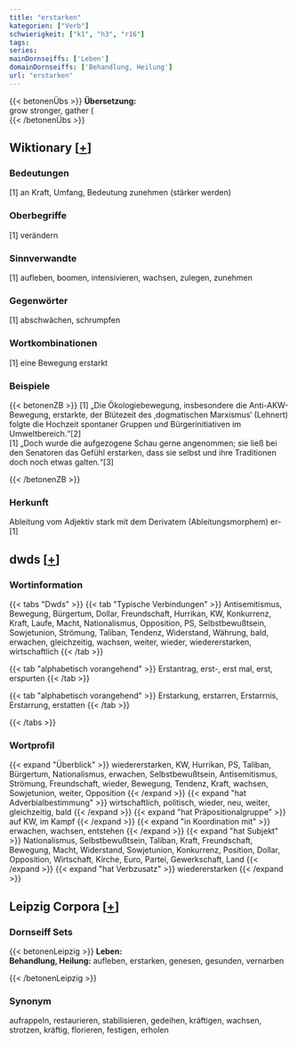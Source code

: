 ```yaml
---
title: "erstarken"
kategorien: ["Verb"]
schwierigkeit: ["k1", "h3", "r16"]
tags:
series:
mainDornseiffs: ['Leben']
domainDornseiffs: ['Behandlung, Heilung']
url: "erstarken"
---
```


{{< betonenÜbs >}}
**Übersetzung:**  
grow stronger, gather (  
{{< /betonenÜbs >}}

## Wiktionary [[+](https://de.wiktionary.org/wiki/erstarken)]

### Bedeutungen
[1] an Kraft, Umfang, Bedeutung zunehmen (stärker werden)  

### Oberbegriffe
[1] verändern  

### Sinnverwandte
[1] aufleben, boomen, intensivieren, wachsen, zulegen, zunehmen  

### Gegenwörter
[1] abschwächen, schrumpfen  

### Wortkombinationen
[1] eine Bewegung erstarkt  

### Beispiele
{{< betonenZB >}}
[1] „Die Ökologiebewegung, insbesondere die Anti-AKW-Bewegung, erstarkte, der Blütezeit des ‚dogmatischen Marxismus‘ (Lehnert) folgte die Hochzeit spontaner Gruppen und Bürgerinitiativen im Umweltbereich.“[2]  
[1] „Doch wurde die aufgezogene Schau gerne angenommen; sie ließ bei den Senatoren das Gefühl erstarken, dass sie selbst und ihre Traditionen doch noch etwas galten.“[3]  

{{< /betonenZB >}}
### Herkunft
Ableitung vom Adjektiv stark mit dem Derivatem (Ableitungsmorphem) er-[1]  



## dwds [[+](https://www.dwds.de/wb/erstarken)]

### Wortinformation
{{< tabs "Dwds" >}}
{{< tab "Typische Verbindungen" >}}
Antisemitismus, Bewegung, Bürgertum, Dollar, Freundschaft, Hurrikan, KW, Konkurrenz, Kraft, Laufe, Macht, Nationalismus, Opposition, PS, Selbstbewußtsein, Sowjetunion, Strömung, Taliban, Tendenz, Widerstand, Währung, bald, erwachen, gleichzeitig, wachsen, weiter, wieder, wiedererstarken, wirtschaftlich
{{< /tab >}}

{{< tab "alphabetisch vorangehend" >}}
Erstantrag, erst-, erst mal, erst, erspurten
{{< /tab >}}

{{< tab "alphabetisch vorangehend" >}}
Erstarkung, erstarren, Erstarrnis, Erstarrung, erstatten
{{< /tab >}}

{{< /tabs >}}

### Wortprofil
{{< expand "Überblick" >}} wiedererstarken, KW, Hurrikan, PS, Taliban, Bürgertum, Nationalismus, erwachen, Selbstbewußtsein, Antisemitismus, Strömung, Freundschaft, wieder, Bewegung, Tendenz, Kraft, wachsen, Sowjetunion, weiter, Opposition {{< /expand >}}
{{< expand "hat Adverbialbestimmung" >}} wirtschaftlich, politisch, wieder, neu, weiter, gleichzeitig, bald {{< /expand >}}
{{< expand "hat Präpositionalgruppe" >}} auf KW, im Kampf {{< /expand >}}
{{< expand "in Koordination mit" >}} erwachen, wachsen, entstehen {{< /expand >}}
{{< expand "hat Subjekt" >}} Nationalismus, Selbstbewußtsein, Taliban, Kraft, Freundschaft, Bewegung, Macht, Widerstand, Sowjetunion, Konkurrenz, Position, Dollar, Opposition, Wirtschaft, Kirche, Euro, Partei, Gewerkschaft, Land {{< /expand >}}
{{< expand "hat Verbzusatz" >}} wiedererstarken {{< /expand >}}

## Leipzig Corpora [[+](https://corpora.uni-leipzig.de/en/res?word=erstarken&corpusId=deu_newscrawl-public_2018)]

### Dornseiff Sets
{{< betonenLeipzig >}}
**Leben:**  
**Behandlung, Heilung:** aufleben, erstarken, genesen, gesunden, vernarben  

{{< /betonenLeipzig >}}

### Synonym
aufrappeln, restaurieren, stabilisieren, gedeihen, kräftigen, wachsen, strotzen, kräftig, florieren, festigen, erholen

